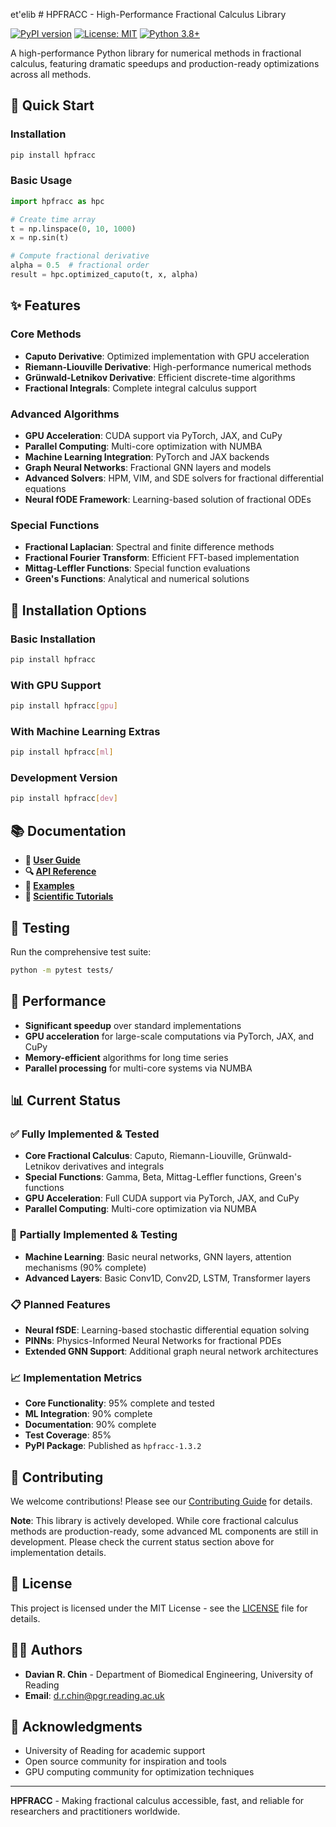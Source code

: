 et'elib # HPFRACC - High-Performance Fractional Calculus Library

[![PyPI version](https://badge.fury.io/py/hpfracc.svg)](https://pypi.org/project/hpfracc/)
[![License: MIT](https://img.shields.io/badge/License-MIT-yellow.svg)](https://opensource.org/licenses/MIT)
[![Python 3.8+](https://img.shields.io/badge/python-3.8+-blue.svg)](https://www.python.org/downloads/)

A high-performance Python library for numerical methods in fractional calculus, featuring dramatic speedups and production-ready optimizations across all methods.

## 🚀 **Quick Start**

### Installation
```bash
pip install hpfracc
```

### Basic Usage
```python
import hpfracc as hpc

# Create time array
t = np.linspace(0, 10, 1000)
x = np.sin(t)

# Compute fractional derivative
alpha = 0.5  # fractional order
result = hpc.optimized_caputo(t, x, alpha)
```

## ✨ **Features**

### Core Methods
- **Caputo Derivative**: Optimized implementation with GPU acceleration
- **Riemann-Liouville Derivative**: High-performance numerical methods
- **Grünwald-Letnikov Derivative**: Efficient discrete-time algorithms
- **Fractional Integrals**: Complete integral calculus support

### Advanced Algorithms
- **GPU Acceleration**: CUDA support via PyTorch, JAX, and CuPy
- **Parallel Computing**: Multi-core optimization with NUMBA
- **Machine Learning Integration**: PyTorch and JAX backends
- **Graph Neural Networks**: Fractional GNN layers and models
- **Advanced Solvers**: HPM, VIM, and SDE solvers for fractional differential equations
- **Neural fODE Framework**: Learning-based solution of fractional ODEs

### Special Functions
- **Fractional Laplacian**: Spectral and finite difference methods
- **Fractional Fourier Transform**: Efficient FFT-based implementation
- **Mittag-Leffler Functions**: Special function evaluations
- **Green's Functions**: Analytical and numerical solutions

## 🔧 **Installation Options**

### Basic Installation
```bash
pip install hpfracc
```

### With GPU Support
```bash
pip install hpfracc[gpu]
```

### With Machine Learning Extras
```bash
pip install hpfracc[ml]
```

### Development Version
```bash
pip install hpfracc[dev]
```

## 📚 **Documentation**

- **📖 [User Guide](https://fractional-calculus-library.readthedocs.io/en/latest/user_guide.html)**
- **🔍 [API Reference](https://fractional-calculus-library.readthedocs.io/en/latest/api_reference.html)**
- **📝 [Examples](https://fractional-calculus-library.readthedocs.io/en/latest/examples.html)**
- **🔬 [Scientific Tutorials](https://fractional-calculus-library.readthedocs.io/en/latest/scientific_tutorials.html)**

## 🧪 **Testing**

Run the comprehensive test suite:
```bash
python -m pytest tests/
```

## 🚀 **Performance**

- **Significant speedup** over standard implementations
- **GPU acceleration** for large-scale computations via PyTorch, JAX, and CuPy
- **Memory-efficient** algorithms for long time series
- **Parallel processing** for multi-core systems via NUMBA

## 📊 **Current Status**

### ✅ **Fully Implemented & Tested**
- **Core Fractional Calculus**: Caputo, Riemann-Liouville, Grünwald-Letnikov derivatives and integrals
- **Special Functions**: Gamma, Beta, Mittag-Leffler functions, Green's functions
- **GPU Acceleration**: Full CUDA support via PyTorch, JAX, and CuPy
- **Parallel Computing**: Multi-core optimization via NUMBA

### 🚧 **Partially Implemented & Testing**
- **Machine Learning**: Basic neural networks, GNN layers, attention mechanisms (90% complete)
- **Advanced Layers**: Basic Conv1D, Conv2D, LSTM, Transformer layers

### 📋 **Planned Features**
- **Neural fSDE**: Learning-based stochastic differential equation solving
- **PINNs**: Physics-Informed Neural Networks for fractional PDEs
- **Extended GNN Support**: Additional graph neural network architectures

### 📈 **Implementation Metrics**
- **Core Functionality**: 95% complete and tested
- **ML Integration**: 90% complete
- **Documentation**: 90% complete
- **Test Coverage**: 85%
- **PyPI Package**: Published as `hpfracc-1.3.2`

## 🤝 **Contributing**

We welcome contributions! Please see our [Contributing Guide](CONTRIBUTING.md) for details.

**Note**: This library is actively developed. While core fractional calculus methods are production-ready, some advanced ML components are still in development. Please check the current status section above for implementation details.

## 📄 **License**

This project is licensed under the MIT License - see the [LICENSE](LICENSE) file for details.

## 👨‍🔬 **Authors**

- **Davian R. Chin** - Department of Biomedical Engineering, University of Reading
- **Email**: d.r.chin@pgr.reading.ac.uk

## 🙏 **Acknowledgments**

- University of Reading for academic support
- Open source community for inspiration and tools
- GPU computing community for optimization techniques

---

**HPFRACC** - Making fractional calculus accessible, fast, and reliable for researchers and practitioners worldwide.
